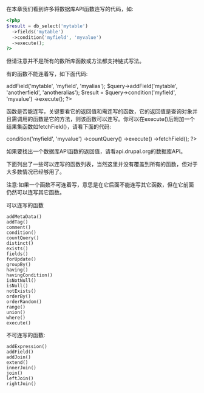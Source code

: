 在本章我们看到许多将数据库API函数连写的代码，如:

```php
<?php
$result = db_select('mytable')
  ->fields('mytable')
  ->condition('myfield', 'myvalue')
  ->execute();
?>
```

但请注意并不是所有的数所库函数或方法都支持链式写法。

有的函数不能连着写，如下面代码:

<?php
$query = db_select('mytable');
$query->addField('mytable', 'myfield', 'myalias');
$query->addField('mytable', 'anotherfield', 'anotheralias');
$result = $query->condition('myfield', 'myvalue')
  ->execute();
?>

函数是否能连写，关键要看它的返回值和需连写的函数，它的返回值是查询对象并且需调用的函数是它的方法，则该函数可以连写。你可以在execute()后附加一个结果集函数如fetchField()，请看下面的代码:

<?php
$number_of_records = db_select('mytable')
  ->condition('myfield', 'myvalue')
  ->countQuery()
  ->execute()
  ->fetchField();
?>

如果要找出一个数据库API函数的返回值，请看api.drupal.org的数据库API。

下面列出了一些可以连写的函数列表，当然这里并没有覆盖到所有的函数，但对于大多数情况已经够用了。

注意:如果一个函数不可连着写，意思是在它后面不能连写其它函数，但在它前面仍然可以连写其它函数。

可以连写的函数

    addMetaData()
    addTag()
    comment()
    condition()
    countQuery()
    distinct()
    exists()
    fields()
    forUpdate()
    groupBy()
    having()
    havingCondition()
    isNotNull()
    isNull()
    notExists()
    orderBy()
    orderRandom()
    range()
    union()
    where()
    execute()

不可连写的函数:

    addExpression()
    addField()
    addJoin()
    extend()
    innerJoin()
    join()
    leftJoin()
    rightJoin()
